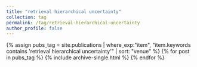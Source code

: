 ```yaml
---
title: "retrieval hierarchical uncertainty"
collection: tag
permalink: /tag/retrieval-hierarchical-uncertainty
author_profile: false
---
```

{% assign pubs_tag = site.publications | where_exp:"item", "item.keywords contains 'retrieval hierarchical uncertainty'" | sort: "venue" %}
{% for post in pubs_tag %}
  {% include archive-single.html %}
{% endfor %}